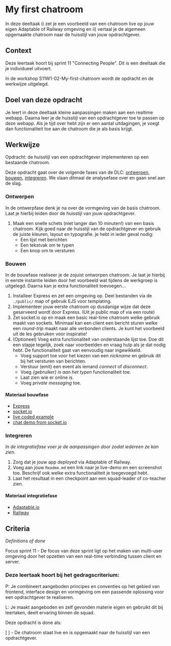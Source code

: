# My first chatroom

In deze deeltaak i) zet je een voorbeeld van een chatroom live op jouw eigen Adaptable of Railway omgeving en ii) vertaal je de algemeen opgemaakte chatroom naar de huisstijl van jouw opdrachtgever.

## Context

Deze leertaak hoort bij sprint 11 "Connecting People". Dit is een deeltaak die je individueel uitvoert.

In de workshop S11W1-02-My-first-chatroom wordt de opdracht en de werkwijze uitgelegd.

## Doel van deze opdracht

Je leert in deze deeltaak kleine aanpassingen maken aan een realtime webapp. Daarna leer je de huisstijl van een opdrachtgever toe te passen op deze webapp. Als je tijd over hebt zijn er een aantal uitdagingen, je voegt dan functionaliteit toe aan de chatroom die je als basis krijgt.

## Werkwijze

Opdracht: de huisstijl van een opdrachtgever implementeren op een bestaande chatroom.

Deze opdracht gaat over de volgende fases van de DLC: [ontwerpen](#ontwerpen), [bouwen](#bouwen), [integreren](#integreren). We slaan ditmaal de analysefase over en gaan snel aan de slag.

### Ontwerpen

In de ontwerpfase denk je na over de vormgeving van de basis chatroom. Laat je hierbij leiden door de huisstijl van jouw opdrachtgever.

1. Maak een snelle schets (niet langer dan 10 minuten!) van een basis chatroom. Kijk goed naar de huisstijl van de opdrachtgever en gebruik de juiste kleuren, layout en typografie. je hebt in ieder geval nodig:
    - Een lijst met berichten
    - Een tekstvak om te typen
    - Een knop om te versturen

### Bouwen

In de bouwfase realiseer je de zojuist ontworpen chatroom. Je laat je hierbij in eerste instantie leiden door het voorbeeld wat tijdens de werkgroep is uitgelegd. Daarna kan je extra functionaliteit toevoegen…

1. Installeer Express en zet een omgeving op. Deel bestanden via de ```./public/``` map of gebruik EJS voor templating.
2. Implementeer jouw eerste chatroom op dusdanige wijze dat deze geserveerd wordt door Express. (Uit je public map of via een route)
3. Zet socket.io op en maak een basic real-time chatroom welke gebruik maakt van sockets. Minimaal kan een client een bericht sturen welke een *round-trip* maakt naar alle verbonden clients. Je kunt het voorbeeld uit de les gebruiken voor inspiratie!
5. (Optioneel) Voeg extra functionaliteit van onderstaande lijst toe. Doe dit een stapje tegelijk, zoek naar voorbeelden en vraag hulp als je dat nodig hebt. De functionaliteit gaat van eenvoudig naar ingewikkeld.
	- Voeg support toe voor het kiezen van een *nickname* en gebruik dit bij het versturen van berichten.
	- Verstuur (emit) een event als iemand *connect* of *disconnect*.
	- Voeg *{gebruiker} is aan het typen* functionaliteit toe.
	- Laat zien wie er online is.
	- Voeg *private messaging* toe.

#### Materiaal bouwfase

- [Express](https://expressjs.com/en/4x/api.html)
- [socket.io](https://socket.io/)
- [live coded example](https://github.com/ju5tu5/barebonechat)
- [chat demo from socket.io](https://socket.io/get-started/chat/)

### Integreren
*In de integratiefase voer je de aanpassingen door zodat iedereen ze kan zien.*

1. Zorg dat je jouw app *deployed* via Adaptable of Railway.
2. Voeg aan jouw ```Readme.md``` een link naar je live-demo en een screenshot toe. Beschrijf ook welke extra functionaliteit je toegevoegd hebt.
3. Laat het resultaat in een checkpoint aan een squad-leader of co-teacher zien.

#### Materiaal integratiefase

- [Adaptable.io](https://adaptable.io/)
- [Railway](https://railway.app/)

## Criteria
*Definitions of done*

Focus sprint 11 - De focus van deze sprint ligt op het maken van multi-user omgeving door het opzetten van een real-time verbinding tussen client en server. 

### Deze leertaak hoort bij het gedragscriterium:

P: Je combineert aangeboden principes en conventies op het gebied van frontend, interface design en vormgeving om een passende oplossing voor een opdrachtgever te realiseren.

L: Je maakt aangeboden en zelf gevonden materie eigen en gebruikt dit bij leertaken, deelt ervaring binnen de squad.

Deze opdracht is done als:

[ ] - De chatroom staat live en is opgemaakt naar de huisstijl van een opdrachtgever.
